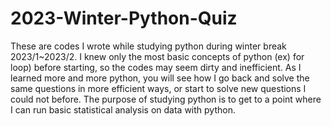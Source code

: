 # 2023-Winter-Python-Quiz
These are codes I wrote while studying python during winter break 2023/1~2023/2. I knew only the most basic concepts of python (ex) for loop) before starting, so the codes may seem dirty and inefficient. As I learned more and more python, you will see how I go back and solve the same questions in more efficient ways, or start to solve new questions I could not before. The purpose of studying python is to get to a point where I can run basic statistical analysis on data with python.  

